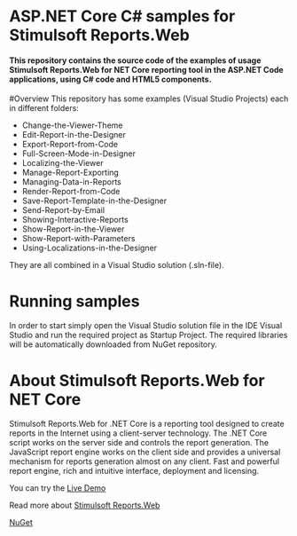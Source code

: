 # ASP.NET Core C# samples for Stimulsoft Reports.Web

#### This repository contains the source code of the examples of usage Stimulsoft Reports.Web for NET Core reporting tool in the ASP.NET Code applications, using C# code and HTML5 components.

#Overview
This repository has some examples (Visual Studio Projects) each in different folders:
* Change-the-Viewer-Theme
* Edit-Report-in-the-Designer
* Export-Report-from-Code
* Full-Screen-Mode-in-Designer
* Localizing-the-Viewer
* Manage-Report-Exporting
* Managing-Data-in-Reports
* Render-Report-from-Code
* Save-Report-Template-in-the-Designer
* Send-Report-by-Email
* Showing-Interactive-Reports
* Show-Report-in-the-Viewer
* Show-Report-with-Parameters
* Using-Localizations-in-the-Designer

They are all combined in a Visual Studio solution (.sln-file).

# Running samples
In order to start simply open the Visual Studio solution file in the IDE Visual Studio and run the required project as Startup Project. The required libraries will be automatically downloaded from NuGet repository.

# About Stimulsoft Reports.Web for NET Core
Stimulsoft Reports.Web for .NET Core is a reporting tool designed to create reports in the Internet using a client-server technology. The .NET Core script works on the server side and controls the report generation. The JavaScript report engine works on the client side and provides a universal mechanism for reports generation almost on any client. Fast and powerful report engine, rich and intuitive interface, deployment and licensing.

You can try the [Live Demo](http://demo.stimulsoft.com)

Read more about [Stimulsoft Reports.Web](https://www.stimulsoft.com/en/products/reports-web)

[NuGet](https://www.nuget.org/packages/Stimulsoft.Reports.NetCore)
